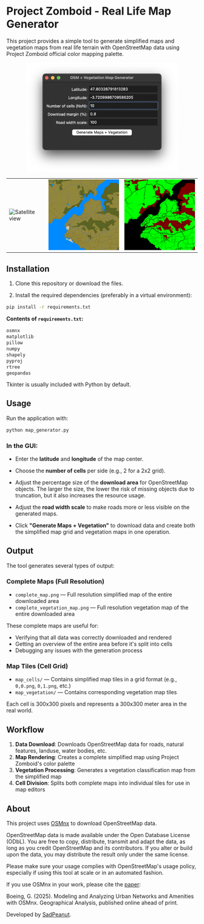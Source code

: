 # Project Zomboid - Real Life Map Generator

This project provides a simple tool to generate simplified maps and vegetation maps from real life terrain with OpenStreetMap data using Project Zomboid official color mapping palette.

<div align="center">
  <img src="./readmeData/interface.png" width="400" alt="Interface">
</div>
<table>
  <tr>
    <td><img src="./readmeData/kerfany_satellite.png" width="250" alt="Satellite view"></td>
    <td><img src="./readmeData/kerfany_simplied.png" width="250" alt="Simplified map"></td>
    <td><img src="./readmeData/kerfany_vegetation.png" width="250" alt="Vegetation map"></td>
  </tr>
</table>

## Installation

1. Clone this repository or download the files.

2. Install the required dependencies (preferably in a virtual environment):

```bash
pip install -r requirements.txt
```

**Contents of `requirements.txt`:**

```
osmnx
matplotlib
pillow
numpy
shapely
pyproj
rtree
geopandas
```
Tkinter is usually included with Python by default.

## Usage

Run the application with:

```bash
python map_generator.py
```

### In the GUI:

* Enter the **latitude** and **longitude** of the map center.

* Choose the **number of cells** per side (e.g., 2 for a 2x2 grid).

* Adjust the percentage size of the **download area** for OpenStreetMap objects. The larger the size, the lower the risk of missing objects due to truncation, but it also increases the resource usage.

* Adjust the **road width scale** to make roads more or less visible on the generated maps.

* Click **"Generate Maps + Vegetation"** to download data and create both the simplified map grid and vegetation maps in one operation.

## Output

The tool generates several types of output:

### Complete Maps (Full Resolution)
* `complete_map.png` — Full resolution simplified map of the entire downloaded area
* `complete_vegetation_map.png` — Full resolution vegetation map of the entire downloaded area

These complete maps are useful for:
- Verifying that all data was correctly downloaded and rendered
- Getting an overview of the entire area before it's split into cells
- Debugging any issues with the generation process

### Map Tiles (Cell Grid)
* `map_cells/` — Contains simplified map tiles in a grid format (e.g., `0,0.png`, `0,1.png`, etc.)
* `map_vegetation/` — Contains corresponding vegetation map tiles

Each cell is 300x300 pixels and represents a 300x300 meter area in the real world.

## Workflow

1. **Data Download**: Downloads OpenStreetMap data for roads, natural features, landuse, water bodies, etc.
2. **Map Rendering**: Creates a complete simplified map using Project Zomboid's color palette
3. **Vegetation Processing**: Generates a vegetation classification map from the simplified map
4. **Cell Division**: Splits both complete maps into individual tiles for use in map editors

## About

This project uses [OSMnx](https://osmnx.readthedocs.io/) to download OpenStreetMap data.

OpenStreetMap data is made available under the Open Database License (ODbL). You are free to copy, distribute, transmit and adapt the data, as long as you credit OpenStreetMap and its contributors. If you alter or build upon the data, you may distribute the result only under the same license.

Please make sure your usage complies with OpenStreetMap's usage policy, especially if using this tool at scale or in an automated fashion.

If you use OSMnx in your work, please cite the [paper](https://onlinelibrary.wiley.com/doi/10.1111/gean.70009):

Boeing, G. (2025). Modeling and Analyzing Urban Networks and Amenities with OSMnx. Geographical Analysis, published online ahead of print.

Developed by [SadPeanut](https://github.com/SadPeanut).
